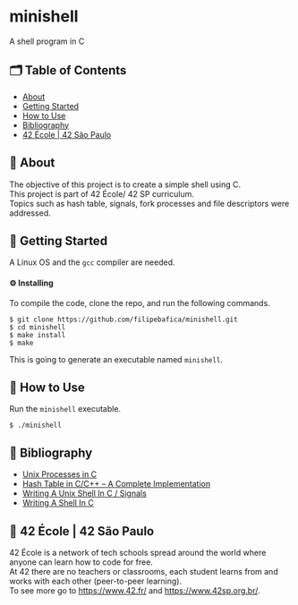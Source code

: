 # minishell
A shell program in C

## 🗂 Table of Contents
* [About](#-about)
* [Getting Started](#-getting-started)
* [How to Use](#-how-to-use)
* [Bibliography](#-bibliography)
* [42 École | 42 São Paulo](#-42-école--42-são-paulo)

## 🧐 About
The objective of this project is to create a simple shell using C.\
This project is part of 42 École/ 42 SP curriculum.\
Topics such as hash table, signals, fork processes and file descriptors were addressed.

## 🏁 Getting Started
A Linux OS and the `gcc` compiler are needed.

#### ⚙️ Installing
To compile the code, clone the repo, and run the following commands.
```
$ git clone https://github.com/filipebafica/minishell.git
$ cd minishell
$ make install
$ make
```
This is going to generate an executable named `minishell`.

## 🎈 How to Use
Run the `minishell` executable.
```
$ ./minishell
```


## 📜 Bibliography

* [Unix Processes in C](https://www.youtube.com/playlist?list=PLfqABt5AS4FkW5mOn2Tn9ZZLLDwA3kZUY)
* [Hash Table in C/C++ – A Complete Implementation](https://www.journaldev.com/35238/hash-table-in-c-plus-plus)
* [Writing A Unix Shell In C / Signals](https://indradhanush.github.io/blog/writing-a-unix-shell-part-3/)
* [Writing A Shell In C](https://brennan.io/2015/01/16/write-a-shell-in-c/)

## 🏫 42 École | 42 São Paulo
42 École is a network of tech schools spread around the world where anyone can learn how to code for free.\
At 42 there are no teachers or classrooms, each student learns from and works with each other (peer-to-peer learning).\
To see more go to https://www.42.fr/ and https://www.42sp.org.br/.

